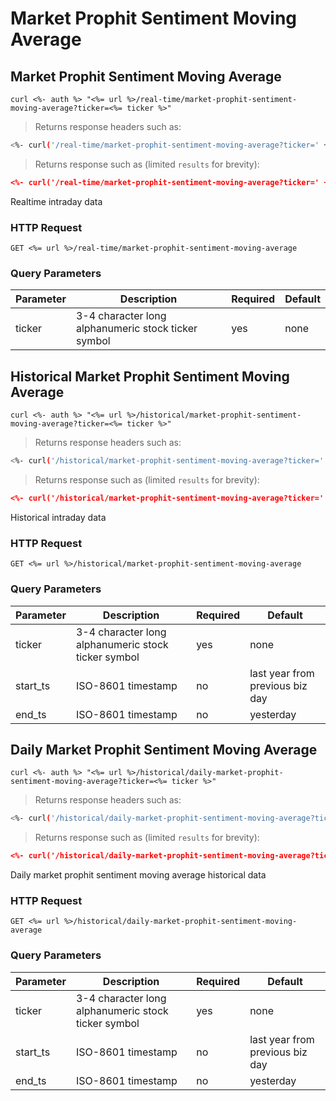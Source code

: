 
# Market Prophit Sentiment Moving Average


## Market Prophit Sentiment Moving Average

```shell
curl <%- auth %> "<%= url %>/real-time/market-prophit-sentiment-moving-average?ticker=<%= ticker %>"
```

> Returns response headers such as:

```bash
<%- curl('/real-time/market-prophit-sentiment-moving-average?ticker=' + ticker + ' -s -D- -o/dev/null') %>
```

> Returns response such as (limited `results` for brevity):

```json
<%- curl('/real-time/market-prophit-sentiment-moving-average?ticker=' + ticker) %>
```

Realtime intraday data

### HTTP Request

`GET <%= url %>/real-time/market-prophit-sentiment-moving-average`

### Query Parameters

Parameter | Description | Required | Default
--------- | ----------- | -------- | -------
ticker | 3-4 character long alphanumeric stock ticker symbol | yes | none



## Historical Market Prophit Sentiment Moving Average

```shell
curl <%- auth %> "<%= url %>/historical/market-prophit-sentiment-moving-average?ticker=<%= ticker %>"
```

> Returns response headers such as:

```bash
<%- curl('/historical/market-prophit-sentiment-moving-average?ticker=' + ticker + ' -s -D- -o/dev/null') %>
```

> Returns response such as (limited `results` for brevity):

```json
<%- curl('/historical/market-prophit-sentiment-moving-average?ticker=' + ticker) %>
```

Historical intraday data

### HTTP Request

`GET <%= url %>/historical/market-prophit-sentiment-moving-average`

### Query Parameters

Parameter | Description | Required | Default
--------- | ----------- | -------- | -------
ticker | 3-4 character long alphanumeric stock ticker symbol | yes | none
start_ts | ISO-8601 timestamp | no | last year from previous biz day
end_ts | ISO-8601 timestamp | no | yesterday


## Daily Market Prophit Sentiment Moving Average

```shell
curl <%- auth %> "<%= url %>/historical/daily-market-prophit-sentiment-moving-average?ticker=<%= ticker %>"
```

> Returns response headers such as:

```bash
<%- curl('/historical/daily-market-prophit-sentiment-moving-average?ticker=' + ticker + ' -s -D- -o/dev/null') %>
```

> Returns response such as (limited `results` for brevity):

```json
<%- curl('/historical/daily-market-prophit-sentiment-moving-average?ticker=' + ticker) %>
```

Daily market prophit sentiment moving average historical data

### HTTP Request

`GET <%= url %>/historical/daily-market-prophit-sentiment-moving-average`

### Query Parameters

Parameter | Description | Required | Default
--------- | ----------- | -------- | -------
ticker | 3-4 character long alphanumeric stock ticker symbol | yes | none
start_ts | ISO-8601 timestamp | no | last year from previous biz day
end_ts | ISO-8601 timestamp | no | yesterday

